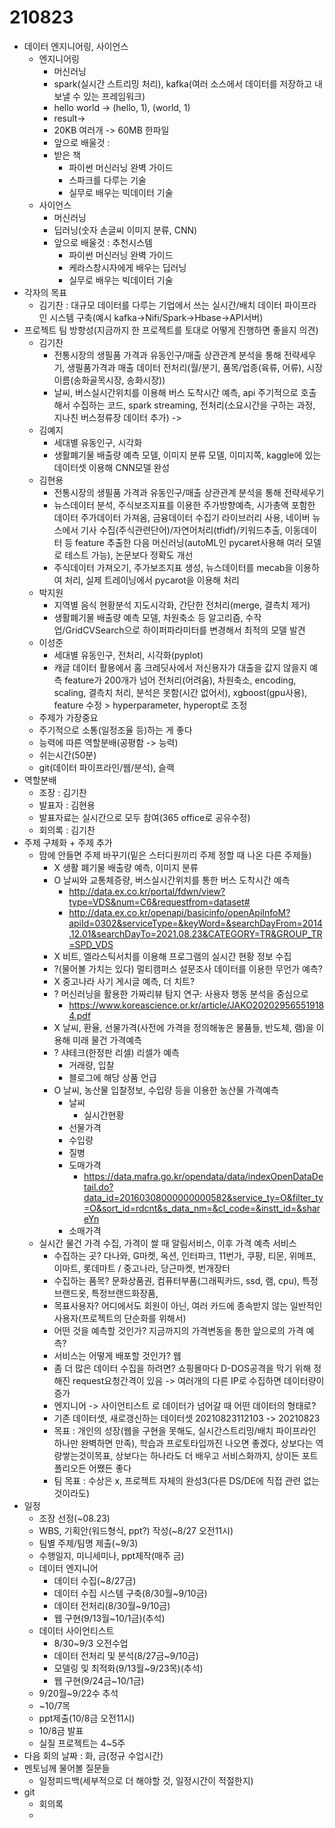 # 210823

* 데이터 엔지니어링, 사이언스
  * 엔지니어링
    * 머신러닝
    * spark(실시간 스트리밍 처리), kafka(여러 소스에서 데이터를 저장하고 내보낼 수 있는 프레임워크)
    * hello world -> (hello, 1), (world, 1)
    * result->
    * 20KB 여러개 -> 60MB 한파일
    * 앞으로 배울것 : 
    * 받은 책
      * 파이썬 머신러닝 완벽 가이드
      * 스파크를 다루는 기술
      * 실무로 배우는 빅데이터 기술
  * 사이언스
    * 머신러닝
    * 딥러닝(숫자 손글씨 이미지 분류, CNN)
    * 앞으로 배울것 : 추천시스템
      * 파이썬 머신러닝 완벽 가이드
      * 케라스창시자에게 배우는 딥러닝
      * 실무로 배우는 빅데이터 기술
* 각자의 목표
  * 김기찬 : 대규모 데이터를 다루는 기업에서 쓰는 실시간/배치 데이터 파이프라인 시스템 구축(예시 kafka->Nifi/Spark->Hbase->API서버)
* 프로젝트 팀 방향성(지금까지 한 프로젝트를 토대로 어떻게 진행하면 좋을지 의견)
  * 김기찬
    * 전통시장의 생필품 가격과 유동인구/매출 상관관계 분석을 통해 전략세우기, 생필품가격과 매출 데이터 전처리(월/분기, 품목/업종(육류, 어류), 시장이름(송화골목시장, 송화시장))
    * 날씨, 버스실시간위치를 이용해 버스 도착시간 예측, api 주기적으로 호출해서 수집하는 코드, spark streaming, 전처리(소요시간을 구하는 과정, 지나친 버스정류장 데이터 추가) -> 
  * 김예지
    * 세대별 유동인구, 시각화
    * 생활폐기물 배출량 예측 모델, 이미지 분류 모델, 이미지쪽, kaggle에 있는 데이터셋 이용해 CNN모델 완성
  * 김현용
    * 전통시장의 생필품 가격과 유동인구/매출 상관관계 분석을 통해 전략세우기
    * 뉴스데이터 분석, 주식보조지표를 이용한 주가방향예측, 시가총액 포함한 데이터 주가데이터 가져옴, 금융데이터 수집기 라이브러리 사용, 네이버 뉴스에서 기사 수집(주식관련단어)/자연어처리(tfidf)/키워드추출, 이동데이터 등 feature 추출한 다음 머신러닝(autoML인 pycaret사용해 여러 모델로 테스트 가능), 논문보다 정확도 개선
    * 주식데이터 가져오기, 주가보조지표 생성, 뉴스데이터를 mecab을 이용하여 처리, 실제 트레이닝에서 pycarot을 이용해 처리
  * 박지원
    * 지역별 음식 현황분석 지도시각화, 간단한 전처리(merge, 결측치 제거)
    * 생활폐기물 배출량 예측 모델, 차원축소 등 알고리즘, 수작업/GridCVSearch으로 하이퍼파라미터를 변경해서 최적의 모델 발견
  * 이성준
    * 세대별 유동인구, 전처리, 시각화(pyplot)
    * 캐글 데이터 활용에서 홈 크레딧사에서 저신용자가 대출을 값지 않을지 예측 feature가 200개가 넘어 전처리(어려움), 차원축소, encoding, scaling, 결측치 처리, 분석은 못함(시간 없어서), xgboost(gpu사용), feature 수정 > hyperparameter, hyperopt로 조정
  * 주제가 가장중요
  * 주기적으로 소통(일정조율 등)하는 게 좋다
  * 능력에 따른 역할분배(공평함 -> 능력)
  * 쉬는시간(50분)
  * git(데이터 파이프라인/웹/분석), 슬랙
* 역할분배
  * 조장 : 김기찬
  * 발표자 : 김현용
  * 발표자료는 실시간으로 모두 참여(365 office로 공유수정)
  * 회의록 : 김기찬
* 주제 구체화 + 주제 추가
  * 맘에 안들면 주제 바꾸기(밑은 스터디원끼리 주제 정할 때 나온 다른 주제들)
    * X 생활 폐기물 배출량 예측, 이미지 분류
    * O 날씨와 교통체증량, 버스실시간위치를 통한 버스 도착시간 예측
      * http://data.ex.co.kr/portal/fdwn/view?type=VDS&num=C6&requestfrom=dataset#
      * http://data.ex.co.kr/openapi/basicinfo/openApiInfoM?apiId=0302&serviceType=&keyWord=&searchDayFrom=2014.12.01&searchDayTo=2021.08.23&CATEGORY=TR&GROUP_TR=SPD_VDS
    * X 비트, 엘라스틱서치를 이용해 프로그램의 실시간 현황 정보 수집
    * ?(물어볼 가치는 있다) 멀티캠퍼스 설문조사 데이터를 이용한 무언가 예측?
    * X 중고나라 사기 게시글 예측, 더 치트?
    * ? 머신러닝을 활용한 가짜리뷰 탐지 연구: 사용자 행동 분석을 중심으로
      * https://www.koreascience.or.kr/article/JAKO202029565519184.pdf
    * X 날씨, 환율, 선물가격(사전에 가격을 정의해놓은 물품들, 반도체, 램)을 이용해 미래 물건 가격예측
    * ? 샤테크(한정판 리셀) 리셀가 예측
      * 거래량, 입찰
      * 블로그에 해당 상품 언급
    * O 날씨, 농산물 입찰정보, 수입량 등을 이용한 농산물 가격예측
      * 날씨
        * 실시간현황
      * 선물가격
      * 수입량
      * 질병
      * 도매가격
        * https://data.mafra.go.kr/opendata/data/indexOpenDataDetail.do?data_id=20160308000000000582&service_ty=O&filter_ty=O&sort_id=rdcnt&s_data_nm=&cl_code=&instt_id=&shareYn
      * 소매가격
  * 실시간 물건 가격 수집, 가격이 쌀 때 알림서비스, 이후 가격 예측 서비스
    * 수집하는 곳? 다나와, G마켓, 옥션, 인터파크, 11번가, 쿠팡, 티몬, 위메프, 이마트, 롯데마트 / 중고나라, 당근마켓, 번개장터
    * 수집하는 품목? 문화상품권, 컴퓨터부품(그래픽카드, ssd, 램, cpu), 특정브랜드옷, 특정브랜드화장품, 
    * 목표사용자? 어디에서도 회원이 아닌, 여러 카드에 종속받지 않는 일반적인 사용자(프로젝트의 단순화를 위해서)
    * 어떤 것을 예측할 것인가? 지금까지의 가격변동을 통한 앞으로의 가격 예측?
    * 서비스는 어떻게 배포할 것인가? 웹
    * 좀 더 많은 데이터 수집을 하려면? 쇼핑몰마다 D-DOS공격을 막기 위해 정해진 request요청간격이 있음 -> 여러개의 다른 IP로 수집하면 데이터량이 증가
    * 엔지니어 -> 사이언티스트 로 데이터가 넘어갈 때 어떤 데이터의 형태로?
    * 기존 데이터셋, 새로갱신하는 데이터셋 20210823112103 -> 20210823
    * 목표 : 개인의 성장(웹을 구현을 못해도, 실시간스트리밍/배치 파이프라인 하나만 완벽하면 만족), 학습과 프로토타입까진 나오면 좋겠다, 상보다는 역량쌓는것이목표, 상보다는 하나라도 더 배우고 서비스화까지, 상이든 포트폴리오든 어쨌든 좋다
    * 팀 목표 : 수상은 x, 프로젝트 자체의 완성3(다른 DS/DE에 직접 관련 없는 것이라도)
* 일정
  * 조장 선정(~08.23)
  * WBS, 기획안(워드형식, ppt?) 작성(~8/27 오전11시)
  * 팀별 주제/팀명 제출(~9/3)
  * 수행일지, 미니세미나, ppt제작(매주 금)
  * 데이터 엔지니어
    * 데이터 수집(~8/27금)
    * 데이터 수집 시스템 구축(8/30월~9/10금)
    * 데이터 전처리(8/30월~9/10금)
    * 웹 구현(9/13월~10/1금)(추석)
  * 데이터 사이언티스트
    * 8/30~9/3 오전수업
    * 데이터 전처리 및 분석(8/27금~9/10금)
    * 모델링 및 최적화(9/13월~9/23목)(추석)
    * 웹 구현(9/24금~10/1금)
  * 9/20월~9/22수 추석
  * ~10/7목
  * ppt제출(10/8금 오전11시)
  * 10/8금 발표
  * 실질 프로젝트는 4~5주
* 다음 회의 날짜 : 화, 금(정규 수업시간)
* 멘토님께 물어볼 질문들
  * 일정피드백(세부적으로 더 해야할 것, 일정시간이 적절한지)
* git
  * 회의록
  * 


